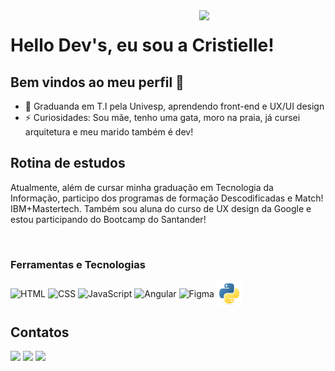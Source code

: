 <img src="https://ouch-cdn2.icons8.com/xSakfai9tkBBd7F_umGO2f76tjZanm4WNEz3tAhO_tk/rs:fit:368:368/czM6Ly9pY29uczgu/b3VjaC1wcm9kLmFz/c2V0cy9wbmcvMTIw/LzgwMDg1NDE5LTQ5/NGMtNDM3Mi1iMGMw/LWE2OTBlOWZkYzE5/Ny5wbmc.png" width=40% align = "right">

# Hello Dev's, eu sou a Cristielle! 
## Bem vindos ao meu perfil 👋

- 🌱 Graduanda em T.I pela Univesp, aprendendo front-end e UX/UI design
- ⚡ Curiosidades: Sou mãe, tenho uma gata, moro na praia, já cursei arquitetura e meu marido também é dev!

## Rotina de estudos
Atualmente, além de cursar minha graduação em Tecnologia da Informação, participo dos programas de formação Descodificadas e Match! IBM+Mastertech. Também sou aluna do curso de UX design da Google e estou participando do Bootcamp do Santander! 

<div style="display: inline_block"><br>
  <h3>Ferramentas e Tecnologias</h3>
  <img align="center" alt="HTML" height="40" width="40" src="https://cdn.jsdelivr.net/gh/devicons/devicon/icons/html5/html5-plain.svg" />  
  <img align="center" alt="CSS" height="40" width="40" src="https://cdn.jsdelivr.net/gh/devicons/devicon/icons/css3/css3-plain.svg">
  <img align="center" alt="JavaScript" height="40" width="40" src="https://cdn.jsdelivr.net/gh/devicons/devicon/icons/javascript/javascript-plain.svg"/>
  <img align="center" alt="Angular" height="40" width="40"src="https://cdn.jsdelivr.net/gh/devicons/devicon/icons/angularjs/angularjs-plain.svg" />
  <img align="center" alt="Figma" height="40" width="40" src="https://cdn.jsdelivr.net/gh/devicons/devicon/icons/figma/figma-original.svg" />
  <img align="center" alt="Python" height="40" width="40" src="https://raw.githubusercontent.com/devicons/devicon/master/icons/python/python-original.svg">
</div>

## Contatos

<div>
  <a href="https://www.instagram.com/cristielle.sr/" target="_blank"><img loading="lazy" src="https://img.shields.io/badge/-Instagram-%23E4405F?style=for-the-badge&logo=instagram&logoColor=white" target="_blank"></a>
  <a href = "cristielle.santos94@gmail.com"><img loading="lazy" src="https://img.shields.io/badge/Gmail-D14836?style=for-the-badge&logo=gmail&logoColor=white" target="_blank"></a>
  <a href="www.linkedin.com/in/cristielle-reis" target="_blank"><img loading="lazy" src="https://img.shields.io/badge/-LinkedIn-%230077B5?style=for-the-badge&logo=linkedin&logoColor=white" target="_blank"></a>   
</div>


      
              
          





